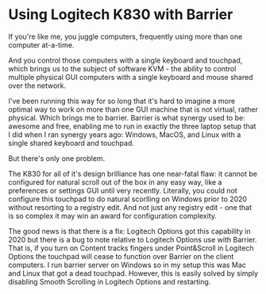 # Using Logitech K830 with Barrier #
If you're like me, you juggle computers, frequently using more than one
computer at-a-time.

And you control those computers with a single keyboard and touchpad, which
brings us to the subject of software KVM - the ability to control multiple
physical GUI computers with a single keyboard and mouse shared over the
network.

I've been running this way for so long that it's hard to imagine a more optimal
way to work on more than one GUI machine that is not virtual, rather physical.
Which brings me to barrier. Barrier is what synergy used to be: awesome and
free, enabling me to run in exactly the three laptop setup that I did when I
ran synergy years ago: Windows, MacOS, and Linux with a single shared keyboard
and touchpad.

But there's only one problem.

The K830 for all of it's design brilliance has one near-fatal flaw: it cannot
be configured for natural scroll out of the box in any easy way, like a
preferences or settings GUI until very recently. Literally, you could not
configure this touchpad to do natural scorlling on Windows prior to 2020
without resorting to a registry edit. And not just any registry edit - one that
is so complex it may win an award for configuration complexity.

The good news is that there is a fix: Logitech Options got this capability in
2020 but there is a bug to note relative to Logitech Options use with Barrier.
That is, if you turn on Content tracks fingers under Point&Scroll in Logitech
Options the touchpad will cease to function over Barrier on the client
computers. I run barrier server on Windows so in my setup this was Mac and
Linux that got a dead touchpad. However, this is easily solved by simply
disabling Smooth Scrolling in Logitech Options and restarting.
